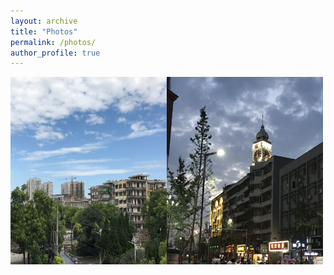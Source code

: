 ```yaml
---
layout: archive
title: "Photos"
permalink: /photos/
author_profile: true
---
```



<img src='/images/老河口1.jpg' alt="Lao He Kou1" width="250" height="300"/><img src='/images/老河口2.jpg' alt="Lao He Kou1" width="250" height="300"/>

